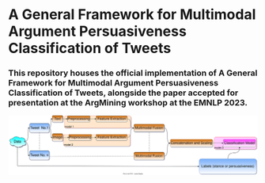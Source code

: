 # A General Framework for Multimodal Argument Persuasiveness Classification of Tweets

### This repository houses the official implementation of A General Framework for Multimodal Argument Persuasiveness Classification of Tweets, alongside the paper accepted for presentation at the ArgMining workshop at the EMNLP 2023. 

![Framework Design](framework.svg)
